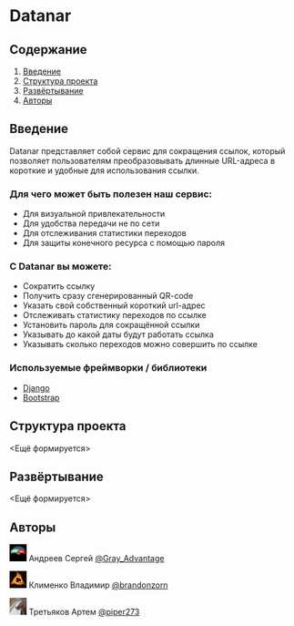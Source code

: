 # Datanar

## Содержание
1. [Введение](#введение)
2. [Структура проекта](#структура-проекта)
3. [Развёртывание](#Развёртывание)
4. [Авторы](#авторы)


## Введение
Datanar представляет собой сервис для сокращения ссылок, который позволяет 
пользователям преобразовывать длинные URL-адреса в короткие и удобные для 
использования ссылки.

### Для чего может быть полезен наш сервис:
- Для визуальной привлекательности
- Для удобства передачи не по сети
- Для отслеживания статистики переходов
- Для защиты конечного ресурса с помощью пароля

### С Datanar вы можете:
- Сократить ссылку
- Получить сразу сгенерированный QR-code
- Указать свой собственный короткий url-адрес
- Отслеживать статистику переходов по ссылке
- Установить пароль для сокращённой ссылки
- Указывать до какой даты будут работать ссылка
- Указывать сколько переходов можно совершить по ссылке

### Используемые фреймворки / библиотеки
- [Django](https://www.djangoproject.com/)
- [Bootstrap](https://getbootstrap.com/)

## Структура проекта
<Ещё формируется>

## Развёртывание
<Ещё формируется>

## Авторы
![sergey](for_readme/sergey.jpg)
Андреев Сергей [@Gray_Advantage](https://t.me/Gray_Advantage)

![vladimir](for_readme/vladimir.jpg)
Клименко Владимир [@brandonzorn](https://t.me/brandonzorn)

![artem](for_readme/artem.jpg)
Третьяков Артем [@piper273](https://t.me/piper273)